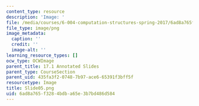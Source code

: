 ```yaml
---
content_type: resource
description: 'Image: '
file: /media/courses/6-004-computation-structures-spring-2017/6ad8a765f3284bdba65e3b7bd486d584_Slide05.png
file_type: image/png
image_metadata:
  caption: ''
  credit: ''
  image-alt: ''
learning_resource_types: []
ocw_type: OCWImage
parent_title: 17.1 Annotated Slides
parent_type: CourseSection
parent_uid: 435fa3f2-0748-7b97-ace6-65391f3bff5f
resourcetype: Image
title: Slide05.png
uid: 6ad8a765-f328-4bdb-a65e-3b7bd486d584
---
```

